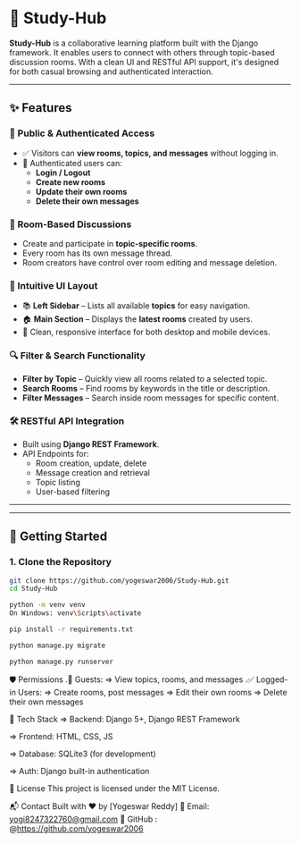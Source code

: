 
# 🧠 Study-Hub

**Study-Hub** is a collaborative learning platform built with the Django framework. It enables users to connect with others through topic-based discussion rooms. With a clean UI and RESTful API support, it's designed for both casual browsing and authenticated interaction.

---

## ✨ Features

### 👥 Public & Authenticated Access
- ✅ Visitors can **view rooms, topics, and messages** without logging in.
- 🔐 Authenticated users can:
  - **Login / Logout**
  - **Create new rooms**
  - **Update their own rooms**
  - **Delete their own messages**

### 💬 Room-Based Discussions
- Create and participate in **topic-specific rooms**.
- Every room has its own message thread.
- Room creators have control over room editing and message deletion.

### 🧭 Intuitive UI Layout
- 📚 **Left Sidebar** – Lists all available **topics** for easy navigation.
- 🏠 **Main Section** – Displays the **latest rooms** created by users.
- 🎨 Clean, responsive interface for both desktop and mobile devices.

### 🔍 Filter & Search Functionality
- **Filter by Topic** – Quickly view all rooms related to a selected topic.
- **Search Rooms** – Find rooms by keywords in the title or description.
- **Filter Messages** – Search inside room messages for specific content.

### 🛠️ RESTful API Integration
- Built using **Django REST Framework**.
- API Endpoints for:
  - Room creation, update, delete
  - Message creation and retrieval
  - Topic listing
  - User-based filtering

---


---

## 🚀 Getting Started

### 1. Clone the Repository

```bash
git clone https://github.com/yogeswar2006/Study-Hub.git
cd Study-Hub

python -m venv venv
On Windows: venv\Scripts\activate

pip install -r requirements.txt

python manage.py migrate

python manage.py runserver
```

🛡️ Permissions
  .🧑 Guests:
       => View topics, rooms, and messages
  .✅ Logged-in Users:
       => Create rooms, post messages
       => Edit their own rooms
       => Delete their own messages

📌 Tech Stack
  => Backend: Django 5+, Django REST Framework

  => Frontend: HTML, CSS, JS 

  => Database: SQLite3 (for development)

  => Auth: Django built-in authentication

📜 License
This project is licensed under the MIT License.

📬 Contact
Built with ❤️ by [Yogeswar Reddy]
📧 Email: yogi8247322760@gmail.com
🔗 GitHub : @https://github.com/yogeswar2006



